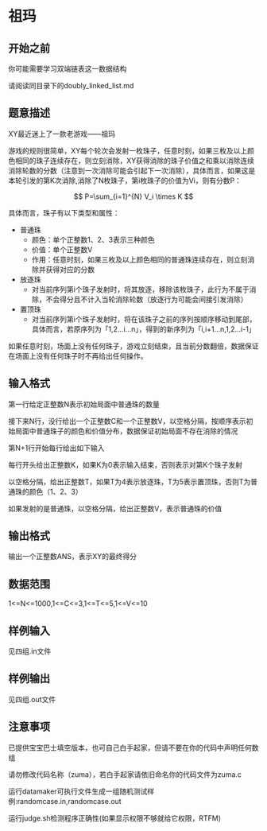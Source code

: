 # 祖玛

## 开始之前

你可能需要学习双端链表这一数据结构

请阅读同目录下的doubly_linked_list.md

## 题意描述

XY最近迷上了一款老游戏——祖玛

游戏的规则很简单，XY每个轮次会发射一枚珠子，任意时刻，如果三枚及以上颜色相同的珠子连续存在，则立刻消除，XY获得消除的珠子价值之和乘以消除连续消除轮数的分数（注意到一次消除可能会引起下一次消除），具体而言，如果这是本轮引发的第K次消除,消除了N枚珠子，第i枚珠子的价值为Vi，则有分数P：

$$
P=\sum_{i=1}^{N} V_i \times K
$$

具体而言，珠子有以下类型和属性：

* 普通珠
  * 颜色：单个正整数1、2、3表示三种颜色
  * 价值：单个正整数V
  * 作用：任意时刻，如果三枚及以上颜色相同的普通珠连续存在，则立刻消除并获得对应的分数
* 放逐珠
  * 对当前序列第i个珠子发射时，将其放逐，移除该枚珠子，此行为不属于消除，不会得分且不计入当轮消除轮数（放逐行为可能会间接引发消除）
* 置顶珠
  * 对当前序列第i个珠子发射时，将在该珠子之前的序列按顺序移动到尾部，具体而言，若原序列为「1,2...i...n」，得到的新序列为「i,i+1...n,1,2...i-1」

如果任意时刻，场面上没有任何珠子，游戏立刻结束，且当前分数翻倍，数据保证在场面上没有任何珠子时不再给出任何操作。

## 输入格式

第一行给定正整数N表示初始局面中普通珠的数量

接下来N行，没行给出一个正整数C和一个正整数V，以空格分隔，按顺序表示初始局面中普通珠子的颜色和价值分布，数据保证初始局面不存在消除的情况

第N+1行开始每行给出如下输入

每行开头给出正整数K，如果K为0表示输入结束，否则表示对第K个珠子发射

以空格分隔，给出正整数T，如果T为4表示放逐珠，T为5表示置顶珠，否则T为普通珠的颜色（1、2、3）

如果发射的是普通珠，以空格分隔，给出正整数V，表示普通珠的价值

## 输出格式

输出一个正整数ANS，表示XY的最终得分

## 数据范围

1<=N<=1000,1<=C<=3,1<=T<=5,1<=V<=10

## 样例输入

见四组.in文件

## 样例输出

见四组.out文件

## 注意事项

已提供宝宝巴士填空版本，也可自己白手起家，但请不要在你的代码中声明任何数组

请勿修改代码名称（zuma），若白手起家请依旧命名你的代码文件为zuma.c

运行datamaker可执行文件生成一组随机测试样例:randomcase.in,randomcase.out

运行judge.sh检测程序正确性(如果显示权限不够就给它权限，RTFM)
